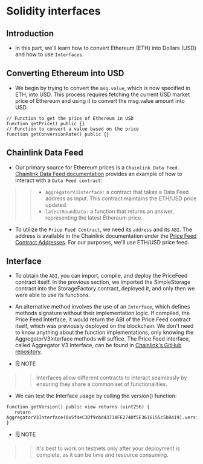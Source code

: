 # Solidity interfaces

## Introduction
- In this part, we'll learn how to convert Ethereum (ETH) into Dollars (USD) and how to use `Interfaces`.

## Converting Ethereum into USD
- We begin by trying to convert the `msg.value`, which is now specified in ETH, into USD. This process requires fetching the current USD market price of Ethereum and using it to convert the msg.value amount into USD.
```
// Function to get the price of Ethereum in USD
function getPrice() public {}
// Function to convert a value based on the price
function getConversionRate() public {}
```

## Chainlink Data Feed
- Our primary source for Ethereum prices is a `Chainlink Data Feed`. [Chainlink Data Feed documentation](https://docs.chain.link/data-feeds/using-data-feeds) provides an example of how to interact with a `Data Feed contract`:

>> - `AggregatorV3Interface:` a contract that takes a Data Feed address as input. This contract maintains the ETH/USD price updated.
>> - `latestRoundData:` a function that returns an answer, representing the latest Ethereum price.

- To utilize the `Price Feed Contract`, we need its `address` and its `ABI`. The address is available in the Chainlink documentation under the [Price Feed Contract Addresses](https://docs.chain.link/data-feeds/price-feeds/addresses?network=ethereum&page=1). For our purposes, we'll use ETH/USD price feed.

## Interface
- To obtain the `ABI`, you can import, compile, and deploy the PriceFeed contract itself. In the previous section, we imported the SimpleStorage contract into the StorageFactory contract, deployed it, and only then we were able to use its functions.
- An alternative method involves the use of an `Interface`, which defines methods signature without their implementation logic. If compiled, the Price Feed Interface, it would return the ABI of the Price Feed contract itself, which was previously deployed on the blockchain. We don't need to know anything about the function implementations, only knowing the AggregatorV3Interface methods will suffice. The Price Feed interface, called Aggregator V3 Interface, can be found in [Chainlink's GitHub repository](https://github.com/smartcontractkit/chainlink/blob/develop/contracts/src/v0.8/shared/interfaces/AggregatorV3Interface.sol).

- 🗒️ NOTE
>> Interfaces allow different contracts to interact seamlessly by ensuring they share a common set of functionalities.

- We can test the Interface usage by calling the version() function:
```
function getVersion() public view returns (uint256) {
   return AggregatorV3Interface(0x5f4eC3Df9cbd43714FE2740f5E3616155c5b8419).version();
}
```

- 🗒️ NOTE
>> It's best to work on testnets only after your deployment is complete, as it can be time and resource consuming.

## 